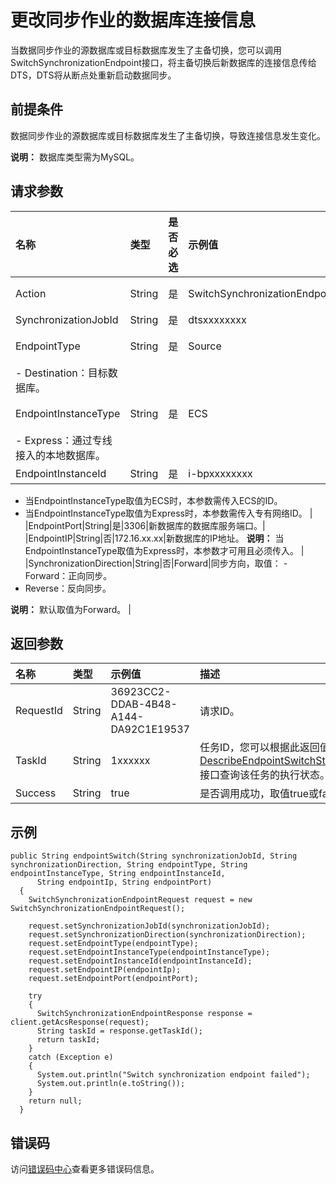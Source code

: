 # 更改同步作业的数据库连接信息

当数据同步作业的源数据库或目标数据库发生了主备切换，您可以调用SwitchSynchronizationEndpoint接口，将主备切换后新数据库的连接信息传给DTS，DTS将从断点处重新启动数据同步。

## 前提条件

数据同步作业的源数据库或目标数据库发生了主备切换，导致连接信息发生变化。

**说明：** 数据库类型需为MySQL。

## 请求参数

|名称|类型|是否必选|示例值|描述|
|:-|:-|:---|:--|:-|
|Action|String|是|SwitchSynchronizationEndpoint|要执行的操作，取值：SwitchSynchronizationEndpoint。|
|SynchronizationJobId|String|是|dtsxxxxxxxx|数据同步实例ID。|
|EndpointType|String|是|Source|待调整连接信息的数据库，取值： -   Source：源数据库。
-   Destination：目标数据库。 |
|EndpointInstanceType|String|是|ECS|新数据库所属的实例类型，取值： -   ECS：ECS上的自建数据库。
-   Express：通过专线接入的本地数据库。 |
|EndpointInstanceId|String|是|i-bpxxxxxxxx|ECS或专有网络的实例ID。 **说明：**

-   当EndpointInstanceType取值为ECS时，本参数需传入ECS的ID。
-   当EndpointInstanceType取值为Express时，本参数需传入专有网络ID。 |
|EndpointPort|String|是|3306|新数据库的数据库服务端口。|
|EndpointIP|String|否|172.16.xx.xx|新数据库的IP地址。 **说明：** 当EndpointInstanceType取值为Express时，本参数才可用且必须传入。 |
|SynchronizationDirection|String|否|Forward|同步方向，取值： -   Forward：正向同步。
-   Reverse：反向同步。

**说明：** 默认取值为Forward。 |

## 返回参数

|名称|类型|示例值|描述|
|:-|:-|:--|:-|
|RequestId|String|36923CC2-DDAB-4B48-A144-DA92C1E19537|请求ID。|
|TaskId|String|1xxxxxx|任务ID，您可以根据此返回值调用[DescribeEndpointSwitchStatusRequest](/cn.zh-CN/API参考/数据同步/查询更改数据库连接信息的任务执行状态.md)接口查询该任务的执行状态。|
|Success|String|true|是否调用成功，取值true或false。|

## 示例

```
public String endpointSwitch(String synchronizationJobId, String synchronizationDirection, String endpointType, String endpointInstanceType, String endpointInstanceId,
      String endpointIp, String endpointPort)
  {
    SwitchSynchronizationEndpointRequest request = new SwitchSynchronizationEndpointRequest();

    request.setSynchronizationJobId(synchronizationJobId);
    request.setSynchronizationDirection(synchronizationDirection);
    request.setEndpointType(endpointType);
    request.setEndpointInstanceType(endpointInstanceType);
    request.setEndpointInstanceId(endpointInstanceId);
    request.setEndpointIP(endpointIp);
    request.setEndpointPort(endpointPort);

    try
    {
      SwitchSynchronizationEndpointResponse response = client.getAcsResponse(request);
      String taskId = response.getTaskId();
      return taskId;
    } 
    catch (Exception e)
    {
      System.out.println("Switch synchronization endpoint failed");
      System.out.println(e.toString());
    }
    return null;
  }
```

## 错误码

访问[错误码中心](https://error-center.aliyun.com/status/product/Dts)查看更多错误码信息。

